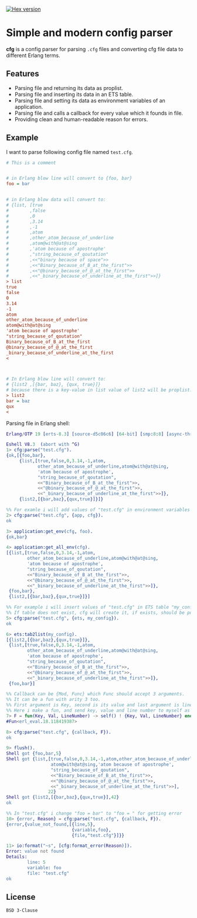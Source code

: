 [![Hex version](https://img.shields.io/hexpm/v/cfg.svg "Hex version")](https://hex.pm/packages/cfg)

# Simple and modern config parser
**cfg** is a config parser for parsing `.cfg` files and converting cfg file data to different Erlang terms.

## Features
* Parsing file and returning its data as proplist.
* Parsing file and inserting its data in an ETS table.  
* Parsing file and setting its data as environment variables of an application.  
* Parsing file and calls a callback for every value which it founds in file.
* Providing clean and human-readable reason for errors.

## Example
I want to parse following config file named `test.cfg`.  
```cfg
# This is a comment


# in Erlang blow line will convert to {foo, bar}
foo = bar


# in Erlang blow data will convert to:
# {list, [true
#        ,false
#        ,0
#        ,3.14
#        ,-1
#        ,atom
#        ,other_atom_because_of_underline
#        ,atom@with@at@sing
#        ,'atom because of apostrophe'
#        ,"string_because_of_qoutation"
#        ,<<"binary because of space">>
#        ,<<"Binary_because_of_B_at_the_first">>
#        ,<<"@binary_because_of_@_at_the_first">>
#        ,<<"_binary_because_of_underline_at_the_first">>]}
> list
true
false
0
3.14
-1
atom
other_atom_because_of_underline
atom@with@at@sing
'atom because of apostrophe'
"string_because_of_qoutation"
Binary_because_of_B_at_the_first
@binary_because_of_@_at_the_first
_binary_because_of_underline_at_the_first
<



# In Erlang blow line will convert to:
# {list2 ,[{bar, baz}, {qux, true}]}
# because there is a key-value in list value of list2 will be proplist.
> list2
bar = baz
qux
<
```
Parsing file in Erlang shell:
```erlang
Erlang/OTP 19 [erts-8.3] [source-d5c06c6] [64-bit] [smp:8:8] [async-threads:0] [hipe] [kernel-poll:false]

Eshell V8.3  (abort with ^G)
1> cfg:parse("test.cfg").
{ok,[{foo,bar},
     {list,[true,false,0,3.14,-1,atom,
            other_atom_because_of_underline,atom@with@at@sing,
            'atom because of apostrophe',
            "string_because_of_qoutation",
            <<"Binary_because_of_B_at_the_first">>,
            <<"@binary_because_of_@_at_the_first">>,
            <<"_binary_because_of_underline_at_the_first">>]},
     {list2,[{bar,baz},{qux,true}]}]}

%% For examle i will add values of "test.cfg" in environment variables of cfg app:
2> cfg:parse("test.cfg", {app, cfg}).
ok

3> application:get_env(cfg, foo).
{ok,bar}

4> application:get_all_env(cfg). 
[{list,[true,false,0,3.14,-1,atom,
        other_atom_because_of_underline,atom@with@at@sing,
        'atom because of apostrophe',
        "string_because_of_qoutation",
        <<"Binary_because_of_B_at_the_first">>,
        <<"@binary_because_of_@_at_the_first">>,
        <<"_binary_because_of_underline_at_the_first">>]},
 {foo,bar},
 {list2,[{bar,baz},{qux,true}]}]

%% For example i will insert values of "test.cfg" in ETS table "my_config"
%% If table does not exist, cfg will create it, if exists, should be public.
5> cfg:parse("test.cfg", {ets, my_config}).
ok

6> ets:tab2list(my_config).   
[{list2,[{bar,baz},{qux,true}]},
 {list,[true,false,0,3.14,-1,atom,
        other_atom_because_of_underline,atom@with@at@sing,
        'atom because of apostrophe',
        "string_because_of_qoutation",
        <<"Binary_because_of_B_at_the_first">>,
        <<"@binary_because_of_@_at_the_first">>,
        <<"_binary_because_of_underline_at_the_first">>]},
 {foo,bar}]

%% Callback can be {Mod, Func} which Func should accept 3 arguments.
%% It can be a fun with arity 3 too.
%% First argument is Key, second is its value and last argument is line number of data.
%% Here i make a fun, and send key, value and line number to myself as Erlang message.
7> F = fun(Key, Val, LineNumber) -> self() ! {Key, Val, LineNumber} end.
#Fun<erl_eval.18.118419387>

8> cfg:parse("test.cfg", {callback, F}).                                
ok

9> flush().
Shell got {foo,bar,5}
Shell got {list,[true,false,0,3.14,-1,atom,other_atom_because_of_underline,
                 atom@with@at@sing,'atom because of apostrophe',
                 "string_because_of_qoutation",
                 <<"Binary_because_of_B_at_the_first">>,
                 <<"@binary_because_of_@_at_the_first">>,
                 <<"_binary_because_of_underline_at_the_first">>],
                22}
Shell got {list2,[{bar,baz},{qux,true}],42}
ok

%% In "test.cfg" i change "foo = bar" to "foo = " for getting error
10> {error, Reason} = cfg:parse("test.cfg", {callback, F}).
{error,{value_not_found,[{line,5},
                         {variable,foo},
                         {file,"test.cfg"}]}}

11> io:format("~s", [cfg:format_error(Reason)]).
Error: value not found
Details:
        line: 5
        variable: foo
        file: "test.cfg"
ok
```

## License
`BSD 3-Clause`
